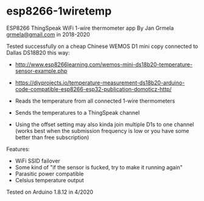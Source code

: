 # esp8266-1wiretemp
 ESP8266 ThingSpeak WiFi 1-wire thermometer app
By Jan Grmela <grmela@gmail.com> in 2018-2020
 
Tested successfully on a cheap Chinese WEMOS D1 mini copy
connected to Dallas DS18B20 this way:
- http://www.esp8266learning.com/wemos-mini-ds18b20-temperature-sensor-example.php
- https://diyprojects.io/temperature-measurement-ds18b20-arduino-code-compatible-esp8266-esp32-publication-domoticz-http/
 
- Reads the temperature from all connected 1-wire thermometers
- Sends the temperatures to a ThingSpeak channel
- Using the offset setting may also kinda join multiple D1s to one
  channel (works best when the submission frequency is low or you
  have some better than free subscription)
 
Features:
- WiFi SSID failover
- Some kind of "if the sensor is fucked, try to make it running again"
- Parasitic power compatible
- Celsius temperature output

Tested on Arduino 1.8.12 in 4/2020
